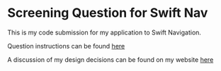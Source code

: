 # Screening Question for Swift Nav

This is my code submission for my application to Swift Navigation.

Question instructions can be found [here](https://github.com/swift-nav/screening_questions/blob/master/questions.md)

A discussion of my design decisions can be found on my website [here](https://danielhunter.io/swift-nav/)
